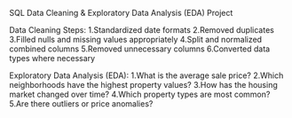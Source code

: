 SQL Data Cleaning & Exploratory Data Analysis (EDA) Project

Data Cleaning Steps:
1.Standardized date formats
2.Removed duplicates
3.Filled nulls and missing values appropriately
4.Split and normalized combined columns
5.Removed unnecessary columns
6.Converted data types where necessary

Exploratory Data Analysis (EDA):
1.What is the average sale price?
2.Which neighborhoods have the highest property values?
3.How has the housing market changed over time?
4.Which property types are most common?
5.Are there outliers or price anomalies?
